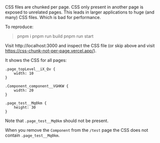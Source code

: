 CSS files are chunked per page. CSS only present in another page is exposed to unrelated pages.
This leads in larger applications to huge (and many) CSS files. Which is bad for performance.

To reproduce:
> pnpm i
> pnpm run build
> pnpm run start

Visit http://localhost:3000 and inspect the CSS file (or skip above and visit https://css-chunk-not-per-page.vercel.app/).

It shows the CSS for all pages:
```
.page_topLevel__iX_Qv {
    width: 10
}

.Component_component__VGHKW {
    width: 20
}

.page_test__Mq0km {
    height: 30
}
```

Note that `.page_test__Mq0km` should not be present.

When you remove the `Component` from the `/test` page the CSS does not contain `.page_test__Mq0km`.
